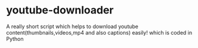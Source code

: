 # youtube-downloader
A really short script which helps to download youtube content(thumbnails,videos,mp4 and also captions) easily! which is coded in Python
